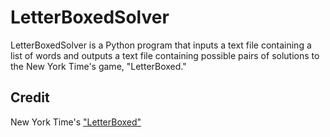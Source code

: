 # LetterBoxedSolver

LetterBoxedSolver is a Python program that inputs a text file containing a list of words and outputs a text file containing possible pairs of solutions to the New York Time's game, "LetterBoxed."

## Credit

New York Time's ["LetterBoxed"](https://www.nytimes.com/puzzles/letter-boxed)